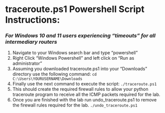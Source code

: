 # traceroute.ps1 Powershell Script Instructions:
### *For Windows 10 and 11 users experiencing “timeouts” for all intermediary routers* 
1. Navigate to your Windows search bar and type “powershell” 
2. Right Click “Windows Powershell” and left click on “Run as administrator” 
3. Assuming you downloaded traceroute.ps1 into your “Downloads” directory use the following command: 
`cd C:\Users\YOURUSERNAME\Downloads`
4. Finally use the next command to execute the script:
`./traceroute.ps1`
5. This should create the required firewall rules to allow your python traceroute program to receive all the ICMP packets required for the lab.
6. Once you are finished with the lab run undo_traceroute.ps1 to remove the firewall rules required for the lab.
`./undo_traceroute.ps1`
